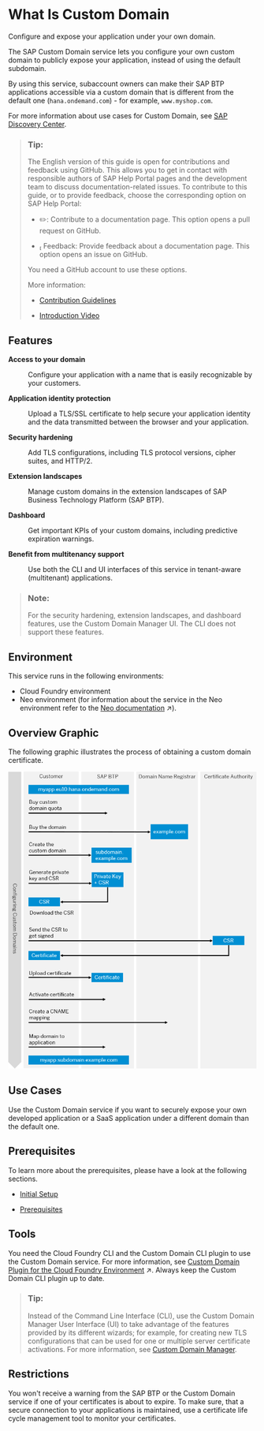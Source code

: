 <!-- loio4414cc43db2d4229b27b232a5590e253 -->

<link rel="stylesheet" type="text/css" href="../css/sap-icons.css"/>

# What Is Custom Domain

Configure and expose your application under your own domain. 

The SAP Custom Domain service lets you configure your own custom domain to publicly expose your application, instead of using the default subdomain.

By using this service, subaccount owners can make their SAP BTP applications accessible via a custom domain that is different from the default one \(`hana.ondemand.com`\) - for example, `www.myshop.com`.

For more information about use cases for Custom Domain, see [SAP Discovery Center](https://discovery-center.cloud.sap/serviceCatalog/custom-domain?service_plan=custom-domain&region=all).

> ### Tip:  
> The English version of this guide is open for contributions and feedback using GitHub. This allows you to get in contact with responsible authors of SAP Help Portal pages and the development team to discuss documentation-related issues. To contribute to this guide, or to provide feedback, choose the corresponding option on SAP Help Portal:
> 
> -   :pencil2:: Contribute to a documentation page. This option opens a pull request on GitHub.
> 
> -   <span class="SAP-icons"></span> Feedback: Provide feedback about a documentation page. This option opens an issue on GitHub.
> 
> 
> You need a GitHub account to use these options.
> 
> More information:
> 
> -   [Contribution Guidelines](https://help.sap.com/docs/open-documentation-initiative/contribution-guidelines/readme.html)
> 
> -   [Introduction Video](https://www.youtube.com/watch?v=WJ0oarMlVW4)



<a name="loio4414cc43db2d4229b27b232a5590e253__section_fmq_b34_wsb"/>

## Features


<dl>
<dt><b>

 Access to your domain 

</b></dt>
<dd>

Configure your application with a name that is easily recognizable by your customers.



</dd><dt><b>

 Application identity protection 

</b></dt>
<dd>

Upload a TLS/SSL certificate to help secure your application identity and the data transmitted between the browser and your application.



</dd><dt><b>

 Security hardening 

</b></dt>
<dd>

Add TLS configurations, including TLS protocol versions, cipher suites, and HTTP/2.



</dd><dt><b>

 Extension landscapes 

</b></dt>
<dd>

Manage custom domains in the extension landscapes of SAP Business Technology Platform \(SAP BTP\).



</dd><dt><b>

 Dashboard 

</b></dt>
<dd>

Get important KPIs of your custom domains, including predictive expiration warnings.



</dd><dt><b>

 Benefit from multitenancy support 

</b></dt>
<dd>

Use both the CLI and UI interfaces of this service in tenant-aware \(multitenant\) applications.



</dd>
</dl>

> ### Note:  
> For the security hardening, extension landscapes, and dashboard features, use the Custom Domain Manager UI. The CLI does not support these features.



## Environment

This service runs in the following environments:

-   Cloud Foundry environment
-   Neo environment \(for information about the service in the Neo environment refer to the [Neo documentation](https://help.sap.com/viewer/ea72206b834e4ace9cd834feed6c0e09/Validation/en-US/98e655aacd1d4fc6a6ab23475b1afcd9.html "SAP Custom Domain service allows subaccount owners to make their SAP BTP applications accessible via a custom domain that is different from the default one (hana.ondemand.com) - for example www.myshop.com.") :arrow_upper_right:\).



## Overview Graphic

The following graphic illustrates the process of obtaining a custom domain certificate.

![](images/Custom_Domain_Flowchart_CF_4d23513.png)



## Use Cases

Use the Custom Domain service if you want to securely expose your own developed application or a SaaS application under a different domain than the default one.



## Prerequisites

To learn more about the prerequisites, please have a look at the following sections.

-   [Initial Setup](initial-setup-108177a.md)

-   [Prerequisites](prerequisites-48cdbe7.md)




## Tools

You need the Cloud Foundry CLI and the Custom Domain CLI plugin to use the Custom Domain service. For more information, see [Custom Domain Plugin for the Cloud Foundry Environment](https://help.sap.com/viewer/65de2977205c403bbc107264b8eccf4b/Validation/en-US/1832fcd1eec9415694de50f620e5a522.html "The Custom Domain CLI plugin provides functions for creating private keys and certificate signing requests, as well as additional commands for managing your custom domains.") :arrow_upper_right:. Always keep the Custom Domain CLI plugin up to date.

> ### Tip:  
> Instead of the Command Line Interface \(CLI\), use the Custom Domain Manager User Interface \(UI\) to take advantage of the features provided by its different wizards; for example, for creating new TLS configurations that can be used for one or multiple server certificate activations. For more information, see [Custom Domain Manager](https://help.sap.com/docs/CUSTOM_DOMAINS/6f35a23466ee4df0b19085c9c52f9c29/4f4c3ff62fd2413089dce8a973620167.html?version=Cloud).



## Restrictions

You won't receive a warning from the SAP BTP or the Custom Domain service if one of your certificates is about to expire. To make sure, that a secure connection to your applications is maintained, use a certificate life cycle management tool to monitor your certificates.

